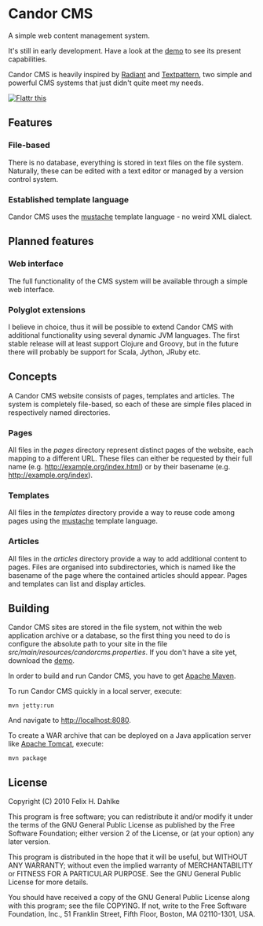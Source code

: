 Candor CMS
==========

A simple web content management system.

It's still in early development. Have a look at the
[demo](http://github.com/fhd/candor-cms-demo) to see its present
capabilities.

Candor CMS is heavily inspired by [Radiant](http://radiantcms.org/)
and [Textpattern](http://textpattern.com/), two simple and powerful
CMS systems that just didn't quite meet my needs.

[![Flattr this](http://api.flattr.com/button/button-compact-static-100x17.png "Flattr this")](http://flattr.com/thing/72693/Candor-CMS)

Features
--------

### File-based

There is no database, everything is stored in text files on the
file system. Naturally, these can be edited with a text editor or
managed by a version control system.

### Established template language

Candor CMS uses the [mustache](http://mustache.github.com/) template
language - no weird XML dialect.

Planned features
----------------

### Web interface

The full functionality of the CMS system will be available through a
simple web interface.

### Polyglot extensions

I believe in choice, thus it will be possible to extend Candor CMS
with additional functionality using several dynamic JVM languages. The
first stable release will at least support Clojure and Groovy, but in
the future there will probably be support for Scala, Jython, JRuby
etc.

Concepts
--------

A Candor CMS website consists of pages, templates and articles. The
system is completely file-based, so each of these are simple files
placed in respectively named directories.

### Pages

All files in the *pages* directory represent distinct pages of the
website, each mapping to a different URL. These files can either be
requested by their full name (e.g. http://example.org/index.html) or
by their basename (e.g. http://example.org/index).

### Templates

All files in the *templates* directory provide a way to reuse code
among pages using the [mustache](http://mustache.github.com/) template
language.

### Articles

All files in the *articles* directory provide a way to add additional
content to pages. Files are organised into subdirectories, which is
named like the basename of the page where the contained articles
should appear. Pages and templates can list and display articles.

Building
--------

Candor CMS sites are stored in the file system, not within the web
application archive or a database, so the first thing you need to do
is configure the absolute path to your site in the file
*src/main/resources/candorcms.properties*. If you don't have a site
yet, download the [demo](http://github.com/fhd/candor-cms-demo).

In order to build and run Candor CMS, you have to get
[Apache Maven](http://maven.apache.org/).

To run Candor CMS quickly in a local server, execute:

	mvn jetty:run
	
And navigate to [http://localhost:8080](http://localhost:8080).

To create a WAR archive that can be deployed on a Java application
server like [Apache Tomcat](http://tomcat.apache.org/), execute:

	mvn package

License
-------

Copyright (C) 2010 Felix H. Dahlke

This program is free software; you can redistribute it and/or
modify it under the terms of the GNU General Public License
as published by the Free Software Foundation; either version 2
of the License, or (at your option) any later version.

This program is distributed in the hope that it will be useful,
but WITHOUT ANY WARRANTY; without even the implied warranty of
MERCHANTABILITY or FITNESS FOR A PARTICULAR PURPOSE.  See the
GNU General Public License for more details.

You should have received a copy of the GNU General Public License
along with this program; see the file COPYING. If not, write to the
Free Software Foundation, Inc., 51 Franklin Street, Fifth Floor,
Boston, MA 02110-1301, USA.
